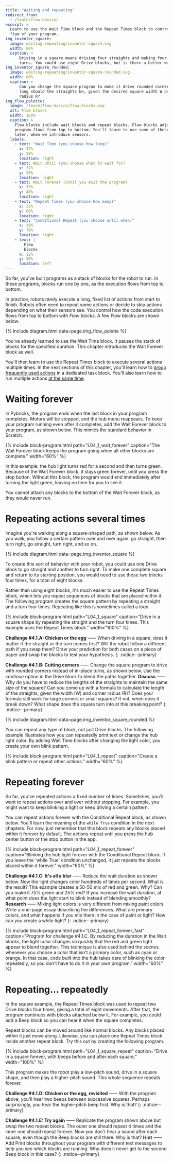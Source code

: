 ```yaml
---
title: "Waiting and repeating"
redirect_from:
  - /learn/flow-basics/
excerpt: >
  Learn to use the Wait Time block and the Repeat Times block to control the
  flow of your program.
img_inventor_square:
  image: waiting-repeating/inventor-square.svg
  width: 80%
  caption: >
      Driving in a square means driving four straights and making four 90-degree
      turns. You could use eight Drive blocks, but is there a better way?
img_inventor_square_rounded:
  image: waiting-repeating/inventor-square-rounded.svg
  width: 80%
  caption: >
      Can you change the square program to make it drive rounded corners? How
      long should the straights be, given the desired square width W and corner
      radius R?
img_flow_palette:
  image: /learn/flow-basics/flow-blocks.png
  alt: Flow blocks
  width: 100%
  caption: >
    Flow blocks include wait blocks and repeat blocks. Flow blocks adjust how your
    program flows from top to bottom. You'll learn to use some of these blocks
    later, when we introduce sensors.
  labels:
    - text: "Wait Time (you choose how long)"
      x: 37%
      y: 28%
      location: right
    - text: Wait Until (you choose what to wait for)
      x: 37%
      y: 38%
      location: right
    - text: Wait Forever (until you exit the program)
      x: 33%
      y: 48%
      location: right
    - text: "Repeat Times (you choose how many)"
      x: 33%
      y: 60%
      location: right
    - text: "Conditional Repeat (you choose until when)"
      x: 39%
      y: 78%
      location: right
    - text: |
        Flow
        blocks
      x: 12%
      y: 50%
      location: left
---
```


So far, you've built programs as a stack of blocks for the robot to run.
In these programs, blocks run one by one, as the execution flows from top to bottom.

In practice, robots rarely execute a long, fixed list of actions from start to
finish. Robots often need to repeat some actions or decide to skip actions
depending on what their sensors see. You control how the code execution flows
from top to bottom with _Flow blocks_. A few Flow blocks are shown
below.

{% include diagram.html data=page.img_flow_palette %}

You've already learned to use the Wait Time block. It pauses the stack of blocks for
the specified duration. This chapter introduces the Wait Forever block as well.

You'll then learn to use the Repeat Times block to execute several actions
multiple times. In the next sections of this chapter, you'll learn how to
[group frequently used actions](/learn/flow-basics/tasks-functions/)
in a dedicated task block. You'll also learn how to run multiple actions [at
the same time](/learn/flow-basics/multitasking/).

# Waiting forever

In Pybricks, the program ends when the last block in your program completes.
Motors will be stopped, and the hub menu reappears. To keep your program
running even after it completes, add the Wait Forever block to your program, as
shown below. This mimics the standard behavior in Scratch.

{% include block-program.html
path="L04_1_wait_forever"
caption="The Wait Forever block keeps the program going when all other blocks are complete."
width="60%"
%}

In this example, the hub light turns red for a second and then turns green.
Because of the Wait Forever block, it stays green forever, until you press
the stop button. Without this block, the program would end immediately after
turning the light green, leaving no time for you to see it.

You cannot attach any blocks to the bottom of the Wait Forever block, as they
would never run.

# Repeating actions several times

Imagine you're walking along a square-shaped path, as shown below. As you walk,
you follow a certain pattern over and over again: go straight, then turn right,
go straight, turn right, and so on.

{% include diagram.html data=page.img_inventor_square %}

To create this sort of behavior with your robot, you could use one Drive block
to go straight and another to turn right. To make one complete square and return
to its starting position, you would need to use these two blocks four times, for
a total of eight blocks.

Rather than using eight blocks, it's much easier to use the Repeat Times block, which
lets you repeat sequences of blocks that are placed within it. The following
program creates the square pattern by repeating a straight and a turn four
times. Repeating like this is sometimes called a _loop_.

{% include block-program.html
path="L04_1_square"
caption="Drive in a square shape by repeating the straight and the turn four times. This example uses the Repeat Times block."
width="100%"
%}

**Challenge #4.1.A: Chicken or the egg** ⸺ When driving in a square, does it
matter if the straight or the turn comes first? Will the robot follow a
different path if you swap them? Draw your prediction for both cases on a piece of paper and
swap the blocks to test your hypothesis.
{: .notice--primary}

**Challenge #4.1.B: Cutting corners** ⸺ Change the square program to drive
with rounded corners instead of in-place turns, as shown below. Use the
_continue_ option in the Drive block to blend the paths together. **Discuss** ⸺
Why do you have to reduce the lengths of the straights to maintain the same
size of the square? Can you come up with a formula to calculate the length of
the straights, given the width (W) and corner radius (R)? Does your formula
still work for large corners or small squares? If not, when does it break down?
What shape does the square turn into at this breaking point?
{: .notice--primary}

{% include diagram.html data=page.img_inventor_square_rounded %}

You can repeat any type of block, not just Drive blocks. The following example
illustrates how you can repeatedly print text or change the hub light color. By
adding Wait Time blocks after changing the light color, you create your own blink
pattern.

{% include block-program.html
path="L04_1_repeat"
caption="Create a blink pattern or repeat other actions."
width="60%"
%}

# Repeating forever

So far, you've repeated actions a fixed number of times. Sometimes, you'll want to repeat
actions over and over without stopping. For example, you might want to keep blinking
a light or keep driving a certain pattern.

You can repeat actions forever with the Conditional Repeat block, as shown below.
You'll learn the meaning of the ``while True`` condition in the next chapters. For
now, just remember that this block repeats any blocks placed within it forever by default.
The actions repeat until you press the hub center button or the stop button in the app.

{% include block-program.html
path="L04_1_repeat_forever"
caption="Blinking the hub light forever with the Conditional Repeat block.
         If you leave the 'while True' condition unchanged, it just
         repeats the blocks placed within it forever."
width="60%"
%}

**Challenge #4.1.C: It's all a blur** ⸺ Reduce the wait duration as shown
below. Now the light changes color hundreds of times per second. What is the
result? This example creates a 50-50 mix of red and green. Why? Can you make it
75% green and 25% red? If you increase the wait duration, at what point does
the light start to blink instead of blending smoothly? **Research** ⸺ Mixing
 light colors is very different from mixing paint colors. Write a one-page
essay describing the differences. What are primary colors, and what happens if
you mix them in the case of paint or light? How can you create a white light?
{: .notice--primary}

{% include block-program.html
path="L04_1_repeat_forever_fast"
caption="Program for challenge #4.1.C. By reducing the duration in the Wait
blocks, the light color changes so quickly that the red and green light appear
to blend together. This technique is also used behind the scenes whenever you
choose a color that isn't a primary color, such as cyan or orange. In that case,
code built into the hub takes care of blinking the color repeatedly, so you don't have to do
it in your own program."
width="60%"
%}

# Repeating... repeatedly

In the square example, the Repeat Times block was used to repeat two Drive blocks four
times, giving a total of eight movements. After that, the program continues with
blocks attached below it. For example, you could add a Beep block so you can
hear it when the square completes.

Repeat blocks can be moved around like normal blocks. Any blocks placed within
it just move along. Likewise, you can place one Repeat Times block inside
another repeat block. Try this out by creating the following program.

{% include block-program.html
path="L04_1_square_repeat"
caption="Drive in a square forever, with beeps before and after each square."
width="100%"
%}

This program makes the robot play a low-pitch sound, drive in a square shape, and then
play a higher-pitch sound. This whole sequence repeats forever.

**Challenge #4.1.D: Chicken or the egg, revisited** ⸺ With the program above,
you'll hear two beeps between successive squares. Perhaps surprisingly, you
hear the higher-pitch beep first. Why is that?
{: .notice--primary}

**Challenge #4.1.E: Try again** ⸺ Replicate the program shown above but 
swap the two repeat blocks. The outer one should repeat 4 times and the inner
one should repeat forever. Now you don't hear a sound after each square, even
though the Beep blocks are still there. Why is that? **Hint** ⸺ Add Print
blocks throughout your program with different text messages to help you see which
blocks are running. Why does it never get to the second Beep block in this case?
{: .notice--primary}
